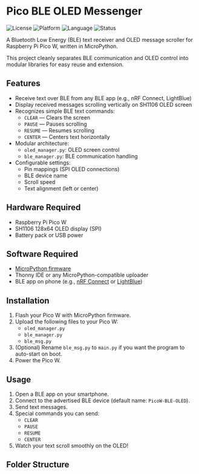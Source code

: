 # Pico BLE OLED Messenger

![License](https://img.shields.io/badge/license-MIT-green)
![Platform](https://img.shields.io/badge/platform-Pico%20W-blue)
![Language](https://img.shields.io/badge/language-MicroPython-orange)
![Status](https://img.shields.io/badge/status-stable-brightgreen)

A Bluetooth Low Energy (BLE) text receiver and OLED message scroller for Raspberry Pi Pico W, written in MicroPython.

This project cleanly separates BLE communication and OLED control into modular libraries for easy reuse and extension.

## Features

- Receive text over BLE from any BLE app (e.g., nRF Connect, LightBlue)
- Display received messages scrolling vertically on SH1106 OLED screen
- Recognizes simple BLE text commands:
  - `CLEAR` — Clears the screen
  - `PAUSE` — Pauses scrolling
  - `RESUME` — Resumes scrolling
  - `CENTER` — Centers text horizontally
- Modular architecture:
  - `oled_manager.py`: OLED screen control
  - `ble_manager.py`: BLE communication handling
- Configurable settings:
  - Pin mappings (SPI OLED connections)
  - BLE device name
  - Scroll speed
  - Text alignment (left or center)

## Hardware Required

- Raspberry Pi Pico W
- SH1106 128x64 OLED display (SPI)
- Battery pack or USB power

## Software Required

- [MicroPython firmware](https://micropython.org/download/rp2-pico-w/)
- Thonny IDE or any MicroPython-compatible uploader
- BLE app on phone (e.g., [nRF Connect](https://play.google.com/store/apps/details?id=no.nordicsemi.android.mcp) or [LightBlue](https://apps.apple.com/us/app/lightblue/id557428110))

## Installation

1. Flash your Pico W with MicroPython firmware.
2. Upload the following files to your Pico W:
    - `oled_manager.py`
    - `ble_manager.py`
    - `ble_msg.py`
3. (Optional) Rename `ble_msg.py` to `main.py` if you want the program to auto-start on boot.
4. Power the Pico W.

## Usage

1. Open a BLE app on your smartphone.
2. Connect to the advertised BLE device (default name: `PicoW-BLE-OLED`).
3. Send text messages.
4. Special commands you can send:
    - `CLEAR`
    - `PAUSE`
    - `RESUME`
    - `CENTER`
5. Watch your text scroll smoothly on the OLED!

## Folder Structure

